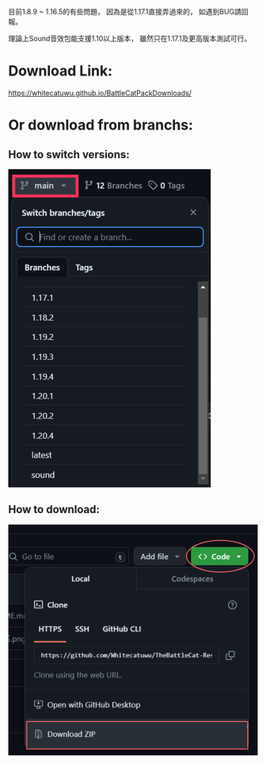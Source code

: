 目前1.8.9 ~ 1.16.5的有些問題，
因為是從1.17.1直接弄過來的，
如遇到BUG請回報。

理論上Sound音效包能支援1.10以上版本，
雖然只在1.17.1及更高版本測試可行。

# Download Link:
https://whitecatuwu.github.io/BattleCatPackDownloads/

# Or download from branchs:

## How to switch versions:
![GITHUB]( https://github.com/Whitecatuwu/TheBattleCat-Java/blob/main/img2.png?raw=true "img2.png")
## How to download:
![GITHUB]( https://github.com/Whitecatuwu/TheBattleCat-Java/blob/main/img1.png?raw=true "img1.png")

